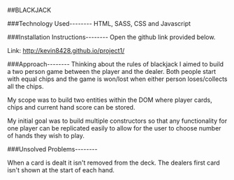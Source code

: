 ##BLACKJACK

###Technology Used--------
HTML, SASS, CSS and Javascript

###Installation Instructions--------
Open the github link provided below.

Link: http://kevin8428.github.io/project1/

###Approach--------
Thinking about the rules of blackjack I aimed to build a two person game between the
player and the dealer. Both people start with equal chips and the game is won/lost when
either person loses/collects all the chips.

My scope was to build two entities within the DOM where player cards, chips and current hand
score can be stored.

My initial goal was to build multiple constructors so that any functionality for one player
can be replicated easily to allow for the user to choose number of hands they wish to play.

###Unsolved Problems--------

When a card is dealt it isn't removed from the deck.
The dealers first card isn't shown at the start of each hand.
